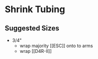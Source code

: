 # Shrink Tubing

## Suggested Sizes

* 3/4"
  * wrap majority [[ESC]] onto to arms
  * wrap [[D4R-II]]
